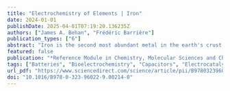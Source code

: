 ```yaml
---
title: "Electrochemistry of Elements | Iron"
date: 2024-01-01
publishDate: 2025-04-01T07:19:20.136235Z
authors: ["James A. Behan", "Frédéric Barrière"]
publication_types: ["6"]
abstract: "Iron is the second most abundant metal in the earth's crust and among the most commonly used metals in industry. Iron is of fundamental importance in electrochemistry due to its rich redox chemistry, which has seen applications in bioelectrochemistry as well as materials in fuel cell electrocatalysts, batteries, and capacitors. This chapter briefly outlines the basic physical and chemical properties of iron including its fundamental thermodynamics and its redox behavior in solution. The electrochemistry of iron is briefly discussed with special emphasis on power sources, including nickel–iron, and iron–air batteries, FeS2 cathodes, iron-nitrogen electrocatalysts for fuel cells and microbial fuel cells based on iron redox proteins."
featured: false
publication: "*Reference Module in Chemistry, Molecular Sciences and Chemical Engineering*"
tags: ["Batteries", "Bioelectrochemistry", "Capacitors", "Electrocatalysts", "Fuel cells", "Iron–air", "Microbial fuel cells", "Nickel–iron", "Oxygen reduction", "Redox proteins"]
url_pdf: "https://www.sciencedirect.com/science/article/pii/B9780323960229002140"
doi: "10.1016/B978-0-323-96022-9.00214-0"
---
```


